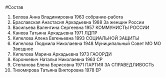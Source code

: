 #Состав
1. Белова Анна Владимировна 1963 собрание-работа
2. Браславская Анастасия Аркадьевна 1988 За женщин России
3. Васильева Валентина Сергеевна 1957 КОММУНИСТЫ РОССИИ
4. Канева Татьяна Аркадьевна 1971 ЛДПР
5. Кипелова Алена Евгеньевна 1993 СОЦИАЛЬНОЙ ЗАЩИТЫ
6. Кипелова Людмила Николаевна 1948 Муниципальный Совет МО МО Звездное
7. Кипелова Марина Аркадьевна 1973 ГАООРДИ
8. Коронкевич Наталья Николаевна 1963 СР
9. Степанова Елена Борисовна 1971 ПАРТИЯ ЗА СПРАВЕДЛИВОСТЬ
10. Тихомирова Татьяна Викторовна 1978 ЕР

